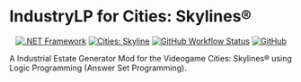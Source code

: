 # IndustryLP for Cities: Skylines®

<p align="center"> <a href="https://dotnet.microsoft.com/download/dotnet-framework/net472"><img alt=".NET Framework" src="https://img.shields.io/badge/.NET%20Framework-v4.7.2-7014e8"></a> <a href="https://store.steampowered.com/app/255710/Cities_Skylines/"><img alt="Cities: Skyline" src="https://img.shields.io/badge/Game%20Version-1.12.2--f3-00a0ff"></a> <a href="https://github.com/NEKERAFA/CS-IndustryLP/actions"><img alt="GitHub Workflow Status" src="https://img.shields.io/github/workflow/status/NEKERAFA/CS-IndustryLP/IndustryLP.NetFramework.CI?logo=github"></a> <a href="https://github.com/NEKERAFA/CS-IndustryLP/blob/master/LICENSE"><img alt="GitHub" src="https://img.shields.io/github/license/nekerafa/CS-IndustryLP"></a> </p>

A Industrial Estate Generator Mod for the Videogame Cities: Skylines® using Logic Programming (Answer Set Programming).